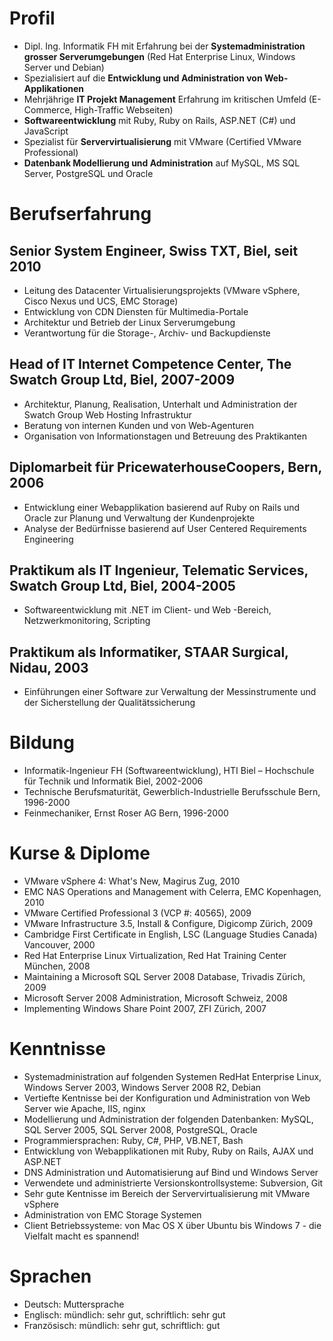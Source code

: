 # Profil #

* Dipl. Ing. Informatik FH mit Erfahrung bei der **Systemadministration grosser Serverumgebungen** (Red Hat Enterprise Linux, Windows Server und Debian)
* Spezialisiert auf die **Entwicklung und Administration von Web-Applikationen**
* Mehrjährige **IT Projekt Management** Erfahrung im kritischen Umfeld (E-Commerce, High-Traffic Webseiten)
* **Softwareentwicklung** mit Ruby, Ruby on Rails, ASP.NET (C#) und JavaScript
* Spezialist für **Servervirtualisierung** mit VMware (Certified VMware Professional)
* **Datenbank Modellierung und Administration** auf MySQL, MS SQL Server, PostgreSQL und Oracle

# Berufserfahrung #

## Senior System Engineer, Swiss TXT, Biel, seit 2010 ##
* Leitung des Datacenter Virtualisierungsprojekts (VMware vSphere, Cisco Nexus und UCS, EMC Storage)
* Entwicklung von CDN Diensten für Multimedia-Portale
* Architektur und Betrieb der Linux Serverumgebung
* Verantwortung für die Storage-, Archiv- und Backupdienste

## Head of IT Internet Competence Center, The Swatch Group Ltd, Biel, 2007-2009 ##
* Architektur, Planung, Realisation, Unterhalt und Administration der Swatch Group Web Hosting Infrastruktur
* Beratung von internen Kunden und von Web-Agenturen
* Organisation von Informationstagen und Betreuung des Praktikanten

## Diplomarbeit für PricewaterhouseCoopers, Bern, 2006 ##
* Entwicklung einer Webapplikation basierend auf Ruby on Rails und Oracle zur Planung und Verwaltung der Kundenprojekte
* Analyse der Bedürfnisse basierend auf User Centered Requirements Engineering

## Praktikum als IT Ingenieur, Telematic Services, Swatch Group Ltd, Biel, 2004-2005 ##
* Softwareentwicklung mit .NET im Client- und Web -Bereich, Netzwerkmonitoring, Scripting

## Praktikum als Informatiker, STAAR Surgical, Nidau, 2003 ##
* Einführungen einer Software zur Verwaltung der Messinstrumente und der Sicherstellung der Qualitätssicherung

# Bildung #
* Informatik-Ingenieur FH (Softwareentwicklung), HTI Biel – Hochschule für Technik und Informatik Biel, 2002-2006
* Technische Berufsmaturität, Gewerblich-Industrielle Berufsschule Bern, 1996-2000
* Feinmechaniker, Ernst Roser AG Bern, 1996-2000

# Kurse & Diplome #
* VMware vSphere 4: What's New, Magirus Zug, 2010
* EMC NAS Operations and Management with Celerra, EMC Kopenhagen, 2010
* VMware Certified Professional 3 (VCP #: 40565), 2009
* VMware Infrastructure 3.5, Install & Configure, Digicomp Zürich, 2009
* Cambridge First Certificate in English, LSC (Language Studies Canada) Vancouver, 2000
* Red Hat Enterprise Linux Virtualization, Red Hat Training Center München, 2008
* Maintaining a Microsoft SQL Server 2008 Database, Trivadis Zürich, 2009
* Microsoft Server 2008 Administration, Microsoft Schweiz, 2008
* Implementing Windows Share Point 2007, ZFI Zürich, 2007

# Kenntnisse #
* Systemadministration auf folgenden Systemen RedHat Enterprise Linux, Windows Server 2003, Windows Server 2008 R2, Debian
* Vertiefte Kentnisse bei der Konfiguration und Administration von Web Server wie Apache, IIS, nginx
* Modellierung und Administration der folgenden Datenbanken: MySQL, SQL Server 2005, SQL Server 2008, PostgreSQL, Oracle
* Programmiersprachen: Ruby, C#, PHP, VB.NET, Bash
* Entwicklung von Webapplikationen mit Ruby, Ruby on Rails, AJAX und ASP.NET 
* DNS Administration und Automatisierung auf Bind und Windows Server
* Verwendete und administrierte Versionskontrollsysteme: Subversion, Git
* Sehr gute Kentnisse im Bereich der Servervirtualisierung mit VMware vSphere
* Administration von EMC Storage Systemen
* Client Betriebssysteme: von Mac OS X  über Ubuntu bis Windows 7 - die Vielfalt macht es spannend!

# Sprachen #
* Deutsch: Muttersprache
* Englisch: mündlich: sehr gut, schriftlich: sehr gut
* Französisch: mündlich: sehr gut, schriftlich: gut